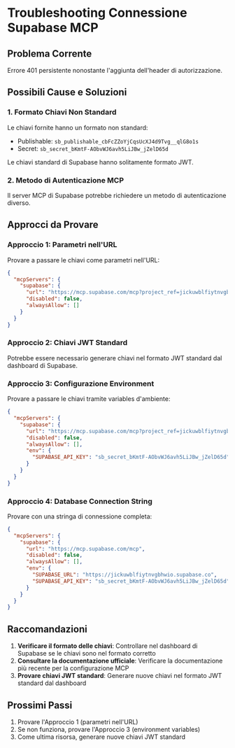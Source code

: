 # Troubleshooting Connessione Supabase MCP

## Problema Corrente
Errore 401 persistente nonostante l'aggiunta dell'header di autorizzazione.

## Possibili Cause e Soluzioni

### 1. Formato Chiavi Non Standard
Le chiavi fornite hanno un formato non standard:
- Publishable: `sb_publishable_cbFcZZoYjCqsUcXJ4d9Tvg__qlG8o1s`
- Secret: `sb_secret_bKmtF-AObvWJ6avh5LiJBw_jZelD65d`

Le chiavi standard di Supabase hanno solitamente formato JWT.

### 2. Metodo di Autenticazione MCP
Il server MCP di Supabase potrebbe richiedere un metodo di autenticazione diverso.

## Approcci da Provare

### Approccio 1: Parametri nell'URL
Provare a passare le chiavi come parametri nell'URL:

```json
{
  "mcpServers": {
    "supabase": {
      "url": "https://mcp.supabase.com/mcp?project_ref=jickuwblfiytnvgbhwio&api_key=sb_secret_bKmtF-AObvWJ6avh5LiJBw_jZelD65d",
      "disabled": false,
      "alwaysAllow": []
    }
  }
}
```

### Approccio 2: Chiavi JWT Standard
Potrebbe essere necessario generare chiavi nel formato JWT standard dal dashboard di Supabase.

### Approccio 3: Configurazione Environment
Provare a passare le chiavi tramite variables d'ambiente:

```json
{
  "mcpServers": {
    "supabase": {
      "url": "https://mcp.supabase.com/mcp?project_ref=jickuwblfiytnvgbhwio",
      "disabled": false,
      "alwaysAllow": [],
      "env": {
        "SUPABASE_API_KEY": "sb_secret_bKmtF-AObvWJ6avh5LiJBw_jZelD65d"
      }
    }
  }
}
```

### Approccio 4: Database Connection String
Provare con una stringa di connessione completa:

```json
{
  "mcpServers": {
    "supabase": {
      "url": "https://mcp.supabase.com/mcp",
      "disabled": false,
      "alwaysAllow": [],
      "env": {
        "SUPABASE_URL": "https://jickuwblfiytnvgbhwio.supabase.co",
        "SUPABASE_API_KEY": "sb_secret_bKmtF-AObvWJ6avh5LiJBw_jZelD65d"
      }
    }
  }
}
```

## Raccomandazioni

1. **Verificare il formato delle chiavi**: Controllare nel dashboard di Supabase se le chiavi sono nel formato corretto
2. **Consultare la documentazione ufficiale**: Verificare la documentazione più recente per la configurazione MCP
3. **Provare chiavi JWT standard**: Generare nuove chiavi nel formato JWT standard dal dashboard

## Prossimi Passi

1. Provare l'Approccio 1 (parametri nell'URL)
2. Se non funziona, provare l'Approccio 3 (environment variables)
3. Come ultima risorsa, generare nuove chiavi JWT standard